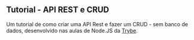 ## Tutorial - API REST e CRUD

Um tutorial de como criar uma API Rest e fazer um CRUD - sem banco de dados, desenvolvido nas aulas de Node.JS da [Trybe](https://www.betrybe.com/).
